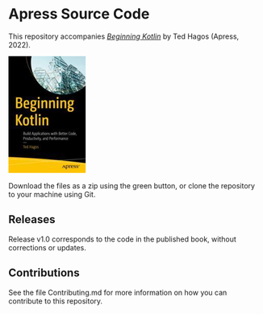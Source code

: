 # Apress Source Code

This repository accompanies [*Beginning Kotlin*](https://link.springer.com/book/10.1007/978-1-4842-8698-2) by Ted Hagos (Apress, 2022).

[comment]: #cover
![Cover image](978-1-4842-8697-5.jpg)

Download the files as a zip using the green button, or clone the repository to your machine using Git.

## Releases

Release v1.0 corresponds to the code in the published book, without corrections or updates.

## Contributions

See the file Contributing.md for more information on how you can contribute to this repository.